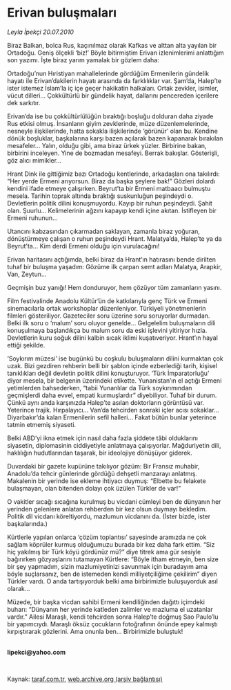 # Erivan buluşmaları

*Leyla İpekçi 20.07.2010*

<div class="yazi"><p>Biraz Balkan, bolca Rus, kaçınılmaz olarak Kafkas ve alttan alta yayılan bir Ortadoğu. Geniş ölçekli ‘biz!’ Böyle bitirmiştim Erivan izlenimlerimi anlattığım son yazımı. İşte biraz yarım yamalak bir gözlem daha: </p>
<p>Ortadoğu’nun Hıristiyan mahallelerinde gördüğüm Ermenilerin gündelik hayatı ile Erivan’dakilerin hayatı arasında da farklılıklar var. Şam’da, Halep’te ister istemez İslam’la iç içe geçer hakikatin halkaları. Ortak zevkler, isimler, vücut dilleri... Çokkültürlü bir gündelik hayat, dallarını pencereden içerilere dek sarkıtır. </p>
<p>Erivan’da ise bu çokkültürlülüğün bıraktığı boşluğu dolduran daha ziyade Rus etkisi olmuş. İnsanların giyim zevklerinde, müze düzenlemelerinde, nesneyle ilişkilerinde, hatta sokakla ilişkilerinde ‘görünür’ olan bu. Kendine dönük boşluklar, başkalarına karşı bazen açılarak bazen kapanarak bırakılan mesafeler... Yalın, olduğu gibi, ama biraz ürkek yüzler. Birbirine bakan, birbirini inceleyen. Yine de bozmadan mesafeyi. Berrak bakışlar. Gösterişli, göz alıcı mimikler...</p>
<p>Hrant Dink ile gittiğimiz bazı Ortadoğu kentlerinde, arkadaşları ona takılırdı: “Her yerde Ermeni arıyorsun. Biraz da başka şeylere bak!” Gözleri dolardı kendini ifade etmeye çalışırken. Beyrut’ta bir Ermeni matbaacı bulmuştu mesela. Tarihin toprak altında bıraktığı suskunluğun peşindeydi o. Devletlerin politik dilini konuşmuyordu. Kayıp bir ruhun peşindeydi. Şahit olan. Şuurlu... Kelimelerinin ağzını kapayıp kendi içine akıtan. İstifleyen bir Ermeni ruhunun... </p>
<p>Utancını kabzasından çıkarmadan saklayan, zamanla biraz yoğuran, dönüştürmeye çalışan o ruhun peşindeydi Hrant. Malatya’da, Halep’te ya da Beyrut’ta... Kim derdi Ermeni olduğu için vurulacağını!</p>
<p>Erivan haritasını açtığımda, belki biraz da Hrant’ın hatırasını bende dirilten tuhaf bir buluşma yaşadım: Gözüme ilk çarpan semt adları Malatya, Arapkir, Van, Zeytun... </p>
<p>Geçmişin buz yanığı! Hem donduruyor, hem çözüyor tüm zamanların yasını. </p>
<p>Film festivalinde Anadolu Kültür’ün de katkılarıyla genç Türk ve Ermeni sinemacılarla ortak workshoplar düzenleniyor. Türkiyeli yönetmenlerin filmleri gösteriliyor. Gazeteciler soru üzerine soru soruyorlar durmadan. Belki ilk soru o ‘malum’ soru oluyor genelde... Gelgelelim buluşmaların dili konuşulmaya başlandıkça bu malum soru da eski işlevini yitiriyor hızla. Devletlerin kuru soğuk dilini kalbin sıcak iklimi kuşatıveriyor. Hrant’ın hayal ettiği şekilde.</p>
<p>‘Soykırım müzesi’ ise bugünkü bu coşkulu buluşmaların dilini kurmaktan çok uzak. Bizi gezdiren rehberin belli bir şablon içinde ezberlediği tarih, kişisel tanıklıkları değil devletin politik dilini konuşturuyor. ‘Türk İmparatorluğu’ diyor mesela, bir belgenin üzerindeki etikette. Yunanistan’ın el açtığı Ermeni yetimlerden bahsederken, “tabii Yunanlılar da Türk soykırımından geçmişlerdi daha evvel, empati kurmuşlardır” diyebiliyor. Tuhaf bir durum. Çünkü aynı anda karşınızda Halep’te asılan doktorların görüntüsü var. Yeterince trajik. Hırpalayıcı... Van’da tehcirden sonraki içler acısı sokaklar... Diyarbakır’da kalan Ermenilerin sefil halleri... Fakat bütün bunlar yeterince tatmin etmemiş siyaseti. </p>
<p>Belki ABD’yi ikna etmek için nasıl daha fazla şiddete tâbi olduklarını siyasetin, diplomasinin ciddiyetiyle anlatmaya çalışıyorlar. Mağduriyetin dili, haklılığın hudutlarından taşarak, bir ideolojiye dönüşüyor giderek.</p>
<p>Duvardaki bir gazete kupürüne takılıyor gözüm: Bir Fransız muhabir, Anadolu’da tehcir günlerinde gördüğü dehşetli manzarayı anlatmış. Makalenin bir yerinde ise ekleme ihtiyacı duymuş: “Elbette bu felakete bulaşmayan, olan bitenden dolayı çok üzülen Türkler de var!”</p>
<p>O vakitler sıcağı sıcağına kurulmuş bu vicdani cümleyi ben de dünyanın her yerinden gelenlere anlatan rehberden bir kez olsun duymayı bekledim. Politik dil vicdanı köreltiyordu, mazlumun vicdanını da. (İster bizde, ister başkalarında.)</p>
<p>Kürtlerle yapılan onlarca ‘çözüm toplantısı’ sayesinde aramızda ne çok sağlam köprüler kurmuş olduğumuzu burada bir kez daha fark ettim. “Siz hiç yakılmış bir Türk köyü gördünüz mü?” diye titrek ama gür sesiyle bağırırken gözyaşlarını tutamayan Kürtlere: “Böyle itham etmeyin, ben size bir şey yapmadım, sizin mazlumiyetinizi savunmak için buradayım ama böyle suçlarsanız, ben de istemeden kendi milliyetçiliğime çekilirim” diyen Türkler vardı. O anda tartışıyorduk belki ama birbirimizle buluşuyorduk asıl olarak...</p>
<p>Müzede, bir başka vicdan sahibi Ermeni kendiliğinden dağıttı içimdeki buharı: “Dünyanın her yerinde katleden zalimler ve mazluma el uzatanlar vardır.” Ailesi Maraşlı, kendi tehcirden sonra Halep’te doğmuş Sao Paulo’lu bir yapımcıydı. Maraşlı öksüz çocukların fotoğrafının önünde epey kalmıştı kırpıştırarak gözlerini. Ama onunla ben... Birbirimizle buluştuk! </p>
<p><b><br/>lipekci@yahoo.com</b></p>
<p><b> </b></p>
</div>

Kaynak: [taraf.com.tr](http://www.taraf.com.tr:80/leyla-ipekci/makale-erivan-bulusmalari.htm), [web.archive.org (arşiv bağlantısı)](http://web.archive.org/web/20100723155237/http://www.taraf.com.tr:80/leyla-ipekci/makale-erivan-bulusmalari.htm)
